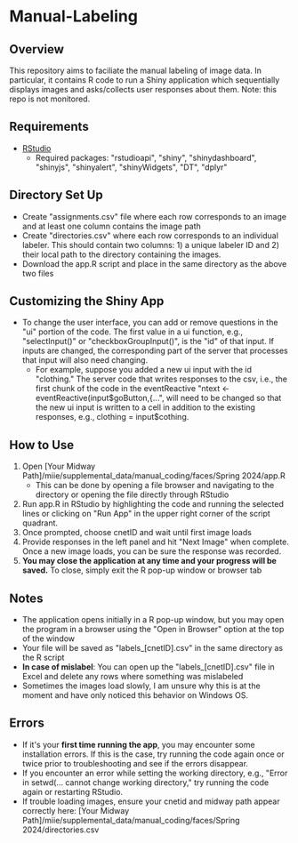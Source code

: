 # Manual-Labeling

## Overview
This repository aims to faciliate the manual labeling of image data. In particular, it contains R code to run a Shiny application which sequentially displays images and asks/collects user responses about them. Note: this repo is not monitored.

## Requirements
- [RStudio](https://posit.co/download/rstudio-desktop/)
    - Required packages: "rstudioapi", "shiny", "shinydashboard", "shinyjs", "shinyalert", "shinyWidgets", "DT", "dplyr"

## Directory Set Up 
- Create "assignments.csv" file where each row corresponds to an image and at least one column contains the image path
- Create "directories.csv" where each row corresponds to an individual labeler. This should contain two columns: 1) a unique labeler ID and 2) their local path to the directory containing the images.
- Download the app.R script and place in the same directory as the above two files

## Customizing the Shiny App
- To change the user interface, you can add or remove questions in the "ui" portion of the code. The first value in a ui function, e.g., "selectInput()" or "checkboxGroupInput()", is the "id" of that input. If inputs are changed, the corresponding part of the server that processes that input will also need changing.
    - For example, suppose you added a new ui input with the id "clothing." The server code that writes responses to the csv, i.e., the first chunk of the code in the eventReactive "ntext <- eventReactive(input$goButton,{...", will need to be changed so that the new ui input is written to a cell in addition to the existing responses, e.g., clothing = input$cothing. 

## How to Use
1. Open \[Your Midway Path\]/miie/supplemental_data/manual_coding/faces/Spring 2024/app.R 
    - This can be done by opening a file browser and navigating to the directory or opening the file directly through RStudio 
2. Run app.R in RStudio by highlighting the code and running the selected lines or clicking on "Run App" in the upper right corner of the script quadrant.
3. Once prompted, choose cnetID and wait until first image loads
4. Provide responses in the left panel and hit "Next Image" when complete. Once a new image loads, you can be sure the response was recorded.
5. **You may close the application at any time and your progress will be saved.** To close, simply exit the R pop-up window or browser tab

## Notes
- The application opens initially in a R pop-up window, but you may open the program in a browser using the "Open in Browser" option at the top of the window
- Your file will be saved as "labels_[cnetID].csv" in the same directory as the R script 
- **In case of mislabel**: You can open up the "labels_[cnetID].csv" file in Excel and delete any rows where something was mislabeled
- Sometimes the images load slowly, I am unsure why this is at the moment and have only noticed this behavior on Windows OS.

## Errors 
- If it's your **first time running the app**, you may encounter some installation errors. If this is the case, try running the code again once or twice prior to troubleshooting and see if the errors disappear.
- If you encounter an error while setting the working directory, e.g., "Error in setwd(... cannot change working directory," try running the code again or restarting RStudio.
- If trouble loading images, ensure your cnetid and midway path appear correctly here: \[Your Midway Path\]/miie/supplemental_data/manual_coding/faces/Spring 2024/directories.csv 


